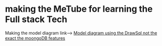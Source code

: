 # making the MeTube for learning the Full stack Tech

Making the model diagram 
link--> [Model diagram using the DrawSql not the exact the moongoDB features](https://drawsql.app/teams/himan/diagrams/metube-2)